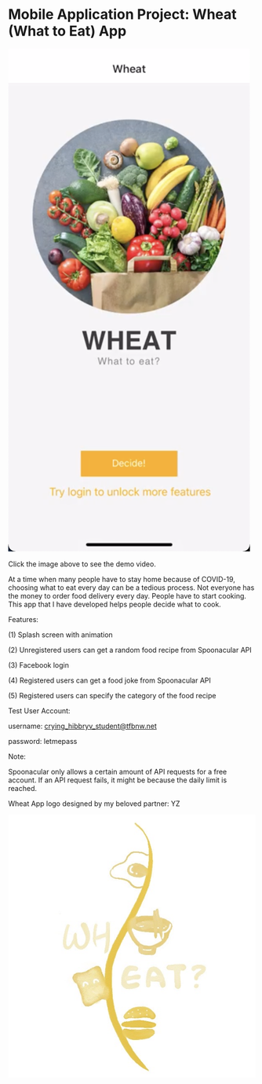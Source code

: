 # Mobile Application Project: Wheat (What to Eat) App

[![Wheat App Demo](https://github.com/xinyu-hou/Wheat-App/blob/master/assets/WheatAppDemo.png)](https://www.youtube.com/watch?v=cw9s1YM_dYk)

Click the image above to see the demo video.

At a time when many people have to stay home because of COVID-19, choosing what to eat every day can be a tedious process. Not everyone has the money to order food delivery every day. People have to start cooking. This app that I have developed helps people decide what to cook. 


Features:

(1) Splash screen with animation

(2) Unregistered users can get a random food recipe from Spoonacular API

(3) Facebook login

(4) Registered users can get a food joke from Spoonacular API

(5) Registered users can specify the category of the food recipe


Test User Account:

username: crying_hibbryv_student@tfbnw.net

password: letmepass 


Note:

Spoonacular only allows a certain amount of API requests for a free account. If an API request fails, it might be because the daily limit is reached.

Wheat App logo designed by my beloved partner: YZ

![Wheat Logo](https://github.com/xinyu-hou/Wheat-App/blob/master/assets/wheat_logo.jpg)
